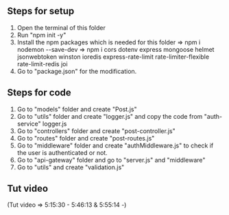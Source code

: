 
## Steps for setup
1. Open the terminal of this folder
2. Run "npm init -y" 
3. Install the npm packages which is needed for this folder 
=> npm i nodemon --save-dev
=> npm i cors dotenv express mongoose helmet jsonwebtoken winston ioredis express-rate-limit rate-limiter-flexible rate-limit-redis joi
4. Go to "package.json" for the modification.


## Steps for code
1. Go to "models" folder and create "Post.js"
2. Go to "utils" folder and create "logger.js" and copy the code from "auth-service" logger.js
3. Go to "controllers" folder and create "post-controller.js"
4. Go to "routes" folder and create "post-routes.js"
5. Go to "middleware" folder and create "authMiddleware.js" to check if the user is authenticated or not.
6. Go to "api-gateway" folder and go to "server.js" and "middleware"
7. Go to "utils" and create "validation.js"

 ## Tut video 
 (Tut video => 5:15:30 - 5:46:13 & 5:55:14 -)




